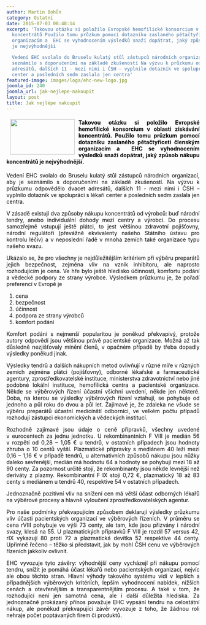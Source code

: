 ```yaml
---
author: Martin Bohůn
category: Ostatní
date: 2015-07-03 08:48:14
excerpt: 'Takovou otázku si položilo Evropské hemofilické konsorcium v oblasti získávání
  koncentrátů Použilo tomu průzkum pomocí dotazníku zaslaného pětačtyřiceti členským
  organizacím a  EHC se vyhodnocením výsledků snaží dopátrat, jaký způsob nákupu koncentrátů
  je nejvýhodnější

  Vedení EHC svolalo do Bruselu kulatý stůl zástupců národních organizací, aby je
  seznámilo s doporučeními na základě zkušeností Na výzvu k průzkumu odpovědělo dvacet
  adresátů, dalších 11 - mezi nimi i ČSH – vyplnilo dotazník ve spolupráci s lékaři
  center a posledních sedm zaslala jen centra'
featured-image: images/loga/ehc-new-logo.jpg
joomla_id: 240
joomla_url: jak-nejlepe-nakoupit
layout: post
title: Jak nejlépe nakoupit
---
```


<h4 style="text-align: justify;">
 <span style="color: #000000;">
  <img border="0" height="92" src="{{ site.baseurl }}/images/loga/ehc-new-logo.jpg" style="float: left; margin-left: 10px; margin-right: 10px;" width="168"/>
 </span>
 <span style="color: #000000;">
  Takovou otázku si položilo Evropské hemofilické konsorcium v oblasti získávání koncentrátů. Použilo tomu průzkum pomocí dotazníku zaslaného pětačtyřiceti členským organizacím a  EHC se vyhodnocením výsledků snaží dopátrat, jaký způsob nákupu koncentrátů je nejvýhodnější.
 </span>
</h4>
<p style="text-align: justify;">
 <span style="color: #000000;">
  Vedení EHC svolalo do Bruselu kulatý stůl zástupců národních organizací, aby je seznámilo s doporučeními na základě zkušeností. Na výzvu k průzkumu odpovědělo dvacet adresátů, dalších 11 - mezi nimi i ČSH – vyplnilo dotazník ve spolupráci s lékaři center a posledních sedm zaslala jen centra.
 </span>
</p>
<p style="text-align: justify;">
 <span style="color: #000000;">
  V zásadě existují dva způsoby nákupu koncentrátů od výrobců: buď národní tendry, anebo individuální dohody mezi centry a výrobci. Do procesu samozřejmě vstupují ještě plátci, to jest většinou zdravotní pojišťovny, národní regulátoři (převážně ekvivalenty našeho Státního ústavu pro kontrolu léčiv) a v neposlední řadě v mnoha zemích také organizace typu našeho svazu.
 </span>
</p>
<p style="text-align: justify;">
 <span style="color: #000000;">
  Ukázalo se, že pro všechny je nejdůležitějším kritériem při výběru preparátů jejich bezpečnost, zejména vliv na vznik inhibitoru, ale naprosto rozhodujícím je cena. Ve hře bylo ještě hledisko účinnosti, komfortu podání a vědecké podpory ze strany výrobce. Výsledkem průzkumu je, že pořadí preferencí v Evropě je
 </span>
</p>
<ol style="text-align: justify;">
 <li>
  <span style="color: #000000;">
   cena
  </span>
 </li>
 <li>
  <span style="color: #000000;">
   bezpečnost
  </span>
 </li>
 <li>
  <span style="color: #000000;">
   účinnost
  </span>
 </li>
 <li>
  <span style="color: #000000;">
   podpora ze strany výrobců
  </span>
 </li>
 <li>
  <span style="color: #000000;">
   komfort podání
  </span>
 </li>
</ol>
<p style="text-align: justify;">
 <span style="color: #000000;">
  Komfort podání s nejmenší popularitou je poněkud překvapivý, protože autory odpovědí jsou většinou právě pacientské organizace. Možná až tak důsledně nezjišťovaly mínění členů, v opačném případě by třeba dopadly výsledky poněkud jinak.
 </span>
</p>
<p style="text-align: justify;">
 <span style="color: #000000;">
  Výsledky tendrů a dalších nákupních metod ovlivňují v různé míře v různých zemích zejména plátci (pojišťovny), odborné lékařské a farmaceutické agentury, zprostředkovatelské instituce, ministerstva zdravotnictví nebo jiné podobné lokální instituce, hemofilická centra a pacientské organizace. Někde se výběrových řízení účastní všichni uvedení, někde jen některé. Doba, na kterou se výsledky výběrových řízení vztahují, se pohybuje od jednoho a půl roku do dvou a půl let. Zajímavé je, že zdaleka ne všude se výběru preparátů účastní medicínští odborníci, ve velkém počtu případů rozhodují zástupci ekonomických a vědeckých institucí.
 </span>
</p>
<p style="text-align: justify;">
 <span style="color: #000000;">
  Rozhodně zajímavé jsou údaje o ceně přípravků, všechny uvedené v eurocentech za jednu jednotku. U rekombinantních F VIII je medián 56 v rozpětí od 0,28 – 1,05 € u tendrů, v ostatních případech jsou hodnoty zhruba o 10 centů vyšší. Plazmatické přípravky s mediánem 40 leží mezi 0,16 – 1,16 € v případě tendrů, u alternativních způsobů nákupu jsou nůžky daleko sevřenější, medián má hodnotu 64 a hodnoty se pohybují mezi 18 až 90 centy. Za pozornost určitě stojí, že rekombinanty jsou někde levnější než deriváty z plazmy. Rekombinantní F IX stojí 0,72 €, plazmatický 18 až 83 centy s mediánem u tendrů 40, respektive 54 v ostatních případech.
 </span>
</p>
<p style="text-align: justify;">
 <span style="color: #000000;">
  Jednoznačně pozitivní vliv na snížení cen má větší účast odborných lékařů na výběrové procesy a hlavně vyloučení zprostředkovatelských agentur.
 </span>
</p>
<p style="text-align: justify;">
 <span style="color: #000000;">
  Pro naše podmínky překvapujícím způsobem deklarují výsledky průzkumu vliv účasti pacientských organizací ve výběrových řízeních. V průměru se cena rVIII pohybuje ve výši 73 centy, ale tam, kde jsou přizvány i národní svazy, klesá na 55. U plazmatických přípravků F VIII je rozdíl 57 versus 42, rIX vykazují 80 proti 72 a plazmatická devítka 52 respektive 44 centy. Upřímně řečeno – těžko si představit, jak by mohl ČSH cenu ve výběrových řízeních jakkoliv ovlivnit.
 </span>
</p>
<p style="text-align: justify;">
 <span style="color: #000000;">
  EHC vyvozuje tyto závěry: výhodnější ceny vycházejí při nákupu pomocí tendru, snížit je pomáhá účast lékařů nebo pacientských organizací, nejvíc ale obou těchto stran. Hlavní výhody takového systému vidí v lepších a případnějších výběrových kritériích, lepším vyhodnocení nabídek, nižších cenách a otevřenějším a transparentnějším procesu. A také v tom, že rozhodující není jen samotná cena, ale i další důležitá hlediska. Za jednoznačně prokázaný přínos považuje EHC vypsání tendru na celostátní nákup, ale poněkud překvapující závěr vyvozuje z toho, že žádnou roli nehraje počet poptávaných firem či produktů.
 </span>
</p>